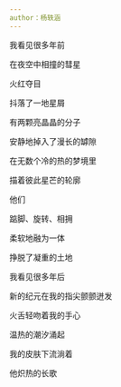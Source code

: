 ```yaml
---
author：杨轶涵
---
```

我看见很多年前

在夜空中相撞的彗星

火红夺目

抖落了一地星屑



有两颗亮晶晶的分子

安静地掉入了漫长的罅隙

在无数个冷的热的梦境里

描着彼此星芒的轮廓



他们

踮脚、旋转、相拥

柔软地融为一体

挣脱了凝重的土地



我看见很多年后

新的纪元在我的指尖颤颤迸发

火舌轻吻着我的手心

温热的潮汐涌起


我的皮肤下流淌着

他炽热的长歌
